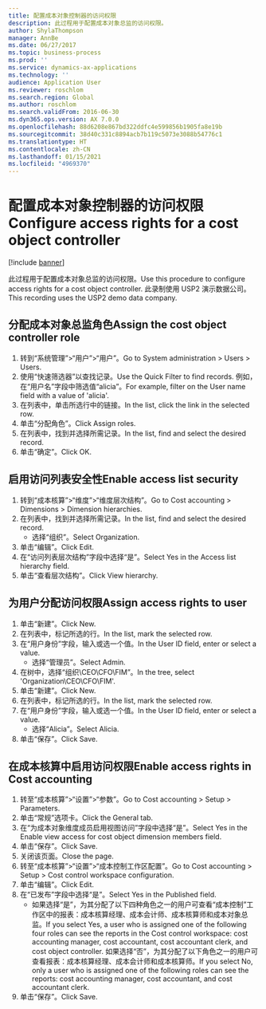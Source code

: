 ```yaml
---
title: 配置成本对象控制器的访问权限
description: 此过程用于配置成本对象总监的访问权限。
author: ShylaThompson
manager: AnnBe
ms.date: 06/27/2017
ms.topic: business-process
ms.prod: ''
ms.service: dynamics-ax-applications
ms.technology: ''
audience: Application User
ms.reviewer: roschlom
ms.search.region: Global
ms.author: roschlom
ms.search.validFrom: 2016-06-30
ms.dyn365.ops.version: AX 7.0.0
ms.openlocfilehash: 88d6208e867bd322ddfc4e599856b1905fa8e19b
ms.sourcegitcommit: 38d40c331c8894acb7b119c5073e3088b54776c1
ms.translationtype: HT
ms.contentlocale: zh-CN
ms.lasthandoff: 01/15/2021
ms.locfileid: "4969370"
---
```

# <a name="configure-access-rights-for-a-cost-object-controller"></a><span data-ttu-id="8ff56-103">配置成本对象控制器的访问权限</span><span class="sxs-lookup"><span data-stu-id="8ff56-103">Configure access rights for a cost object controller</span></span>

[!include [banner](../../includes/banner.md)]

<span data-ttu-id="8ff56-104">此过程用于配置成本对象总监的访问权限。</span><span class="sxs-lookup"><span data-stu-id="8ff56-104">Use this procedure to configure access rights for a cost object controller.</span></span> <span data-ttu-id="8ff56-105">此录制使用 USP2 演示数据公司。</span><span class="sxs-lookup"><span data-stu-id="8ff56-105">This recording uses the USP2 demo data company.</span></span>


## <a name="assign-the-cost-object-controller-role"></a><span data-ttu-id="8ff56-106">分配成本对象总监角色</span><span class="sxs-lookup"><span data-stu-id="8ff56-106">Assign the cost object controller role</span></span>
1. <span data-ttu-id="8ff56-107">转到“系统管理”>“用户”>“用户”。</span><span class="sxs-lookup"><span data-stu-id="8ff56-107">Go to System administration > Users > Users.</span></span>
2. <span data-ttu-id="8ff56-108">使用“快速筛选器”以查找记录。</span><span class="sxs-lookup"><span data-stu-id="8ff56-108">Use the Quick Filter to find records.</span></span> <span data-ttu-id="8ff56-109">例如，在“用户名”字段中筛选值“alicia”。</span><span class="sxs-lookup"><span data-stu-id="8ff56-109">For example, filter on the User name field with a value of 'alicia'.</span></span>
3. <span data-ttu-id="8ff56-110">在列表中，单击所选行中的链接。</span><span class="sxs-lookup"><span data-stu-id="8ff56-110">In the list, click the link in the selected row.</span></span>
4. <span data-ttu-id="8ff56-111">单击“分配角色”。</span><span class="sxs-lookup"><span data-stu-id="8ff56-111">Click Assign roles.</span></span>
5. <span data-ttu-id="8ff56-112">在列表中，找到并选择所需记录。</span><span class="sxs-lookup"><span data-stu-id="8ff56-112">In the list, find and select the desired record.</span></span>
6. <span data-ttu-id="8ff56-113">单击“确定”。</span><span class="sxs-lookup"><span data-stu-id="8ff56-113">Click OK.</span></span>

## <a name="enable-access-list-security"></a><span data-ttu-id="8ff56-114">启用访问列表安全性</span><span class="sxs-lookup"><span data-stu-id="8ff56-114">Enable access list security</span></span>
1. <span data-ttu-id="8ff56-115">转到“成本核算”>“维度”>“维度层次结构”。</span><span class="sxs-lookup"><span data-stu-id="8ff56-115">Go to Cost accounting > Dimensions > Dimension hierarchies.</span></span>
2. <span data-ttu-id="8ff56-116">在列表中，找到并选择所需记录。</span><span class="sxs-lookup"><span data-stu-id="8ff56-116">In the list, find and select the desired record.</span></span>
    * <span data-ttu-id="8ff56-117">选择“组织”。</span><span class="sxs-lookup"><span data-stu-id="8ff56-117">Select Organization.</span></span>  
3. <span data-ttu-id="8ff56-118">单击“编辑”。</span><span class="sxs-lookup"><span data-stu-id="8ff56-118">Click Edit.</span></span>
4. <span data-ttu-id="8ff56-119">在“访问列表层次结构”字段中选择“是”。</span><span class="sxs-lookup"><span data-stu-id="8ff56-119">Select Yes in the Access list hierarchy field.</span></span>
5. <span data-ttu-id="8ff56-120">单击“查看层次结构”。</span><span class="sxs-lookup"><span data-stu-id="8ff56-120">Click View hierarchy.</span></span>

## <a name="assign-access-rights-to-user"></a><span data-ttu-id="8ff56-121">为用户分配访问权限</span><span class="sxs-lookup"><span data-stu-id="8ff56-121">Assign access rights to user</span></span>
1. <span data-ttu-id="8ff56-122">单击“新建”。</span><span class="sxs-lookup"><span data-stu-id="8ff56-122">Click New.</span></span>
2. <span data-ttu-id="8ff56-123">在列表中，标记所选的行。</span><span class="sxs-lookup"><span data-stu-id="8ff56-123">In the list, mark the selected row.</span></span>
3. <span data-ttu-id="8ff56-124">在“用户身份”字段，输入或选一个值。</span><span class="sxs-lookup"><span data-stu-id="8ff56-124">In the User ID field, enter or select a value.</span></span>
    * <span data-ttu-id="8ff56-125">选择“管理员”。</span><span class="sxs-lookup"><span data-stu-id="8ff56-125">Select Admin.</span></span>  
4. <span data-ttu-id="8ff56-126">在树中，选择“组织\CEO\CFO\FIM”。</span><span class="sxs-lookup"><span data-stu-id="8ff56-126">In the tree, select 'Organization\CEO\CFO\FIM'.</span></span>
5. <span data-ttu-id="8ff56-127">单击“新建”。</span><span class="sxs-lookup"><span data-stu-id="8ff56-127">Click New.</span></span>
6. <span data-ttu-id="8ff56-128">在列表中，标记所选的行。</span><span class="sxs-lookup"><span data-stu-id="8ff56-128">In the list, mark the selected row.</span></span>
7. <span data-ttu-id="8ff56-129">在“用户身份”字段，输入或选一个值。</span><span class="sxs-lookup"><span data-stu-id="8ff56-129">In the User ID field, enter or select a value.</span></span>
    * <span data-ttu-id="8ff56-130">选择“Alicia”。</span><span class="sxs-lookup"><span data-stu-id="8ff56-130">Select Alicia.</span></span>  
8. <span data-ttu-id="8ff56-131">单击“保存”。</span><span class="sxs-lookup"><span data-stu-id="8ff56-131">Click Save.</span></span>

## <a name="enable-access-rights-in-cost-accounting"></a><span data-ttu-id="8ff56-132">在成本核算中启用访问权限</span><span class="sxs-lookup"><span data-stu-id="8ff56-132">Enable access rights in Cost accounting</span></span>
1. <span data-ttu-id="8ff56-133">转至“成本核算”>“设置”>“参数”。</span><span class="sxs-lookup"><span data-stu-id="8ff56-133">Go to Cost accounting > Setup > Parameters.</span></span>
2. <span data-ttu-id="8ff56-134">单击“常规”选项卡。</span><span class="sxs-lookup"><span data-stu-id="8ff56-134">Click the General tab.</span></span>
3. <span data-ttu-id="8ff56-135">在“为成本对象维度成员启用视图访问”字段中选择“是”。</span><span class="sxs-lookup"><span data-stu-id="8ff56-135">Select Yes in the Enable view access for cost object dimension members field.</span></span>
4. <span data-ttu-id="8ff56-136">单击“保存”。</span><span class="sxs-lookup"><span data-stu-id="8ff56-136">Click Save.</span></span>
5. <span data-ttu-id="8ff56-137">关闭该页面。</span><span class="sxs-lookup"><span data-stu-id="8ff56-137">Close the page.</span></span>
6. <span data-ttu-id="8ff56-138">转至“成本核算”>“设置”>“成本控制工作区配置”。</span><span class="sxs-lookup"><span data-stu-id="8ff56-138">Go to Cost accounting > Setup > Cost control workspace configuration.</span></span>
7. <span data-ttu-id="8ff56-139">单击“编辑”。</span><span class="sxs-lookup"><span data-stu-id="8ff56-139">Click Edit.</span></span>
8. <span data-ttu-id="8ff56-140">在“已发布”字段中选择“是”。</span><span class="sxs-lookup"><span data-stu-id="8ff56-140">Select Yes in the Published field.</span></span>
    * <span data-ttu-id="8ff56-141">如果选择“是”，为其分配了以下四种角色之一的用户可查看“成本控制”工作区中的报表：成本核算经理、成本会计师、成本核算师和成本对象总监。</span><span class="sxs-lookup"><span data-stu-id="8ff56-141">If you select Yes, a user who is assigned one of the following four roles can see the reports in the Cost control workspace: cost accounting manager, cost accountant, cost accountant clerk, and cost object controller.</span></span> <span data-ttu-id="8ff56-142">如果选择“否”，为其分配了以下角色之一的用户可查看报表：成本核算经理、成本会计师和成本核算师。</span><span class="sxs-lookup"><span data-stu-id="8ff56-142">If you select No, only a user who is assigned one of the following roles can see the reports: cost accounting manager, cost accountant, and cost accountant clerk.</span></span>    
9. <span data-ttu-id="8ff56-143">单击“保存”。</span><span class="sxs-lookup"><span data-stu-id="8ff56-143">Click Save.</span></span>

